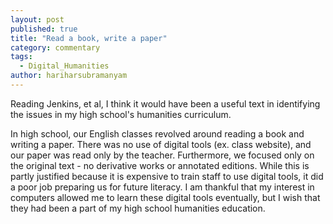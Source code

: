 ```yaml
---
layout: post
published: true
title: "Read a book, write a paper"
category: commentary
tags: 
  - Digital_Humanities
author: hariharsubramanyam
---
```


Reading Jenkins, et al, I think it would have been a useful text in identifying the issues in my high school's humanities curriculum.

In high school, our English classes revolved around reading a book and writing a paper. There was no use of digital tools (ex. class website), and our paper was read only by the teacher. Furthermore, we focused only on the original text - no derivative works or annotated editions. While this is partly justified because it is expensive to train staff to use digital tools, it did a poor job preparing us for future literacy. I am thankful that my interest in computers allowed me to learn these digital tools eventually, but I wish that they had been a part of my high school humanities education.
